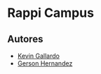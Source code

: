 # Rappi Campus
## Autores
- [Kevin Gallardo](https://github.com/Kevin2606)
- [Gerson Hernandez](https://github.com/gersonhdz8)
